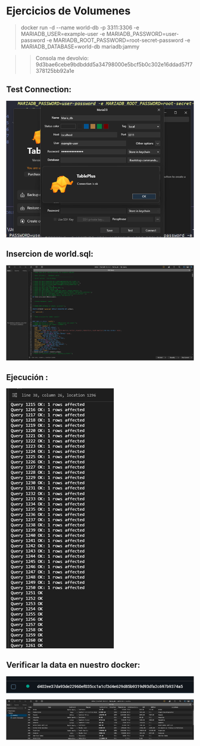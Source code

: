# Ejercicios de Volumenes

> docker run -d --name world-db -p 3311:3306 -e MARIADB_USER=example-user -e MARIADB_PASSWORD=user-password -e MARIADB_ROOT_PASSWORD=root-secret-password -e MARIADB_DATABASE=world-db mariadb:jammy

>> Consola me devolvio:
9d3bae6cebe9bdbddd5a34798000e5bcf5b0c302e16ddad57f7378125bb92a1e

## Test Connection:
![alt text](screenshots-Lesson-2/image1.png)

## Insercion de world.sql:

![alt text](screenshots-Lesson-2/image2.png)

## Ejecución :

![alt text](screenshots-Lesson-2/image3.png)

## Verificar la data en nuestro docker:

![alt text](screenshots-Lesson-2/image4.png)

![alt text](screenshots-Lesson-2/image5.png)